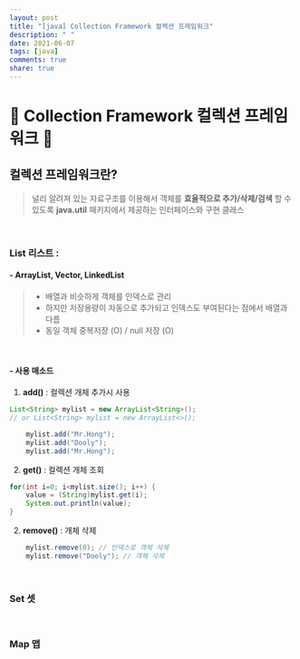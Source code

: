 ```yaml
---
layout: post
title: "[java] Collection Framework 컬렉션 프레임워크"
description: " "
date: 2021-06-07
tags: [java]
comments: true
share: true
---
```


# 🥎 Collection Framework 컬렉션 프레임워크 🏈

## 컬렉션 프레임워크란?

> 널리 알려져 있는 자료구조를 이용해서 객체를 **효율적으로 추가/삭제/검색** 할 수 있도록 **java.util** 패키지에서 제공하는 인터페이스와 구현 클래스

<br>

### List 리스트 :

#### - ArrayList, Vector, LinkedList

> - 배열과 비슷하게 객체를 인덱스로 관리
> - 하지만 저장용량이 자동으로 추가되고 인덱스도 부여된다는 점에서 배열과 다름
> - 동일 객체 중복저장 (O) / null 저장 (O)

<br >

#### - 사용 매소드

1. **add()** : 컬렉션 개체 추가시 사용

```java
List<String> mylist = new ArrayList<String>();
// or List<String> mylist = new ArrayList<>();

	mylist.add("Mr.Hong");
	mylist.add("Dooly");
	mylist.add("Mr.Hong");
```

2. **get()** : 컬렉션 개체 조회

```java
for(int i=0; i<mylist.size(); i++) {
	value = (String)mylist.get(i);
	System.out.println(value);
}
```

2. **remove()** : 개체 삭제

```java
    mylist.remove(0); // 인덱스로 객체 삭제
    mylist.remove("Dooly"); // 객체 삭제
```

<br>

### Set 셋

<br>

### Map 맵

```

```
